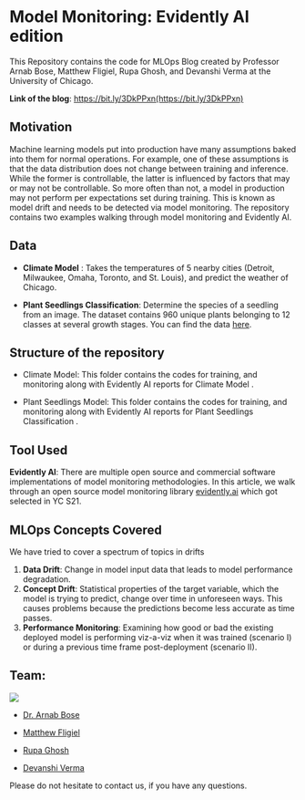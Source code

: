 # Model Monitoring: Evidently AI edition

This Repository contains the code for MLOps Blog created by Professor Arnab Bose, Matthew Fligiel, Rupa Ghosh, and Devanshi Verma at the University of Chicago.

**Link of the blog**: https://bit.ly/3DkPPxn(https://bit.ly/3DkPPxn)


## Motivation

Machine learning models put into production have many assumptions baked into them for normal operations. For example, one of these assumptions is that the data distribution does not change between training and inference. While the former is controllable, the latter is influenced by factors that may or may not be controllable. So more often than not, a model in production may not perform per expectations set during training. This is known as model drift and needs to be detected via model monitoring. The repository contains two examples walking through model monitoring and Evidently AI.

## Data

- **Climate Model** : Takes the temperatures of 5 nearby cities (Detroit, Milwaukee, Omaha, Toronto, and  St. Louis), and predict the weather of Chicago. 

- **Plant Seedlings Classification**: Determine the species of a seedling from an image. The dataset contains 960 unique plants belonging to 12 classes at several growth stages. You can find the data [here](https://www.kaggle.com/c/plant-seedlings-classification/data).

## Structure of the repository

- Climate Model: This folder contains the codes for training, and monitoring along with Evidently AI reports for Climate Model .

- Plant Seedlings Model: This folder contains the codes for training, and monitoring along with Evidently AI reports for Plant Seedlings Classification .

## Tool Used

**Evidently AI**: There are multiple open source and commercial software implementations of model monitoring methodologies. In this article, we walk through an open source model monitoring library [evidently.ai](https://evidentlyai.com/) which got selected in YC S21. 

## MLOps Concepts Covered
We have tried to cover a spectrum of topics in drifts

1. **Data Drift**: Change in model input data that leads to model performance degradation.
2. **Concept Drift**: Statistical properties of the target variable, which the model is trying to predict, change over time in unforeseen ways. This causes problems because the predictions become less accurate as time passes.
3. **Performance Monitoring**: Examining how good or bad the existing deployed model is performing viz-a-viz when it was trained (scenario I) or during a previous time frame post-deployment (scenario II).


## Team: 

![](https://i.ibb.co/v3W6bhx/Screen-Shot-2021-10-02-at-12-02-20-PM.png)

- [Dr. Arnab Bose](https://www.linkedin.com/in/arnab-bose-phd-6369531/)

- [Matthew Fligiel](https://www.linkedin.com/in/matthew-fligiel-090a16a8/)

- [Rupa Ghosh](https://www.linkedin.com/in/rupaghosh29/)

- [Devanshi Verma](https://www.linkedin.com/in/devanshiverma/)

Please do not hesitate to contact us, if you have any questions.

